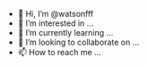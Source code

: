 - 👋 Hi, I’m @watsonfff
- 👀 I’m interested in ...
- 🌱 I’m currently learning ...
- 💞️ I’m looking to collaborate on ...
- 📫 How to reach me ...

<!---
watsonfff/watsonfff is a ✨ special ✨ repository because its `README.md` (this file) appears on your GitHub profile.
You can click the Preview link to take a look at your changes.
--->
